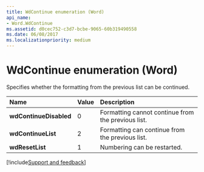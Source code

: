 ```yaml
---
title: WdContinue enumeration (Word)
api_name:
- Word.WdContinue
ms.assetid: d0cec752-c3d7-bcbe-9065-60b319490558
ms.date: 06/08/2017
ms.localizationpriority: medium
---
```



# WdContinue enumeration (Word)

Specifies whether the formatting from the previous list can be continued.



|Name|Value|Description|
|:-----|:-----|:-----|
| **wdContinueDisabled**|0|Formatting cannot continue from the previous list.|
| **wdContinueList**|2|Formatting can continue from the previous list.|
| **wdResetList**|1|Numbering can be restarted.|

[!include[Support and feedback](~/includes/feedback-boilerplate.md)]